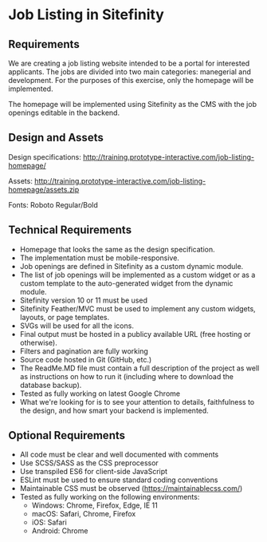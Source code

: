 # Job Listing in Sitefinity

## Requirements

We are creating a job listing website intended to be a portal for interested applicants. The jobs are divided into two main categories: manegerial and development. For the purposes of this exercise, only the homepage will be implemented.

The homepage will be implemented using Sitefinity as the CMS with the job openings editable in the backend.

## Design and Assets
Design specifications: http://training.prototype-interactive.com/job-listing-homepage/

Assets: http://training.prototype-interactive.com/job-listing-homepage/assets.zip

Fonts: Roboto Regular/Bold

## Technical Requirements
- Homepage that looks the same as the design specification.
- The implementation must be mobile-responsive.
- Job openings are defined in Sitefinity as a custom dynamic module.
- The list of job openings will be implemented as a custom widget or as a custom template to the auto-generated widget from the dynamic module.
- Sitefinity version 10 or 11 must be used
- Sitefinity Feather/MVC must be used to implement any custom widgets, layouts, or page templates.
- SVGs will be used for all the icons.
- Final output must be hosted in a publicy available URL (free hosting or otherwise).
- Filters and pagination are fully working
- Source code hosted in Git (GitHub, etc.)
- The ReadMe.MD file must contain a full description of the project as well as instructions on how to run it (including where to download the database backup). 
- Tested as fully working on latest Google Chrome
- What we're looking for is to see your attention to details, faithfulness to the design, and how smart your backend is implemented.

## Optional Requirements
- All code must be clear and well documented with comments
- Use SCSS/SASS as the CSS preprocessor
- Use transpiled ES6 for client-side JavaScript
- ESLint must be used to ensure standard coding conventions
- Maintainable CSS must be observed (https://maintainablecss.com/)
- Tested as fully working on the following environments:
    - Windows: Chrome, Firefox, Edge, IE 11
    - macOS: Safari, Chrome, Firefox
    - iOS: Safari
    - Android: Chrome